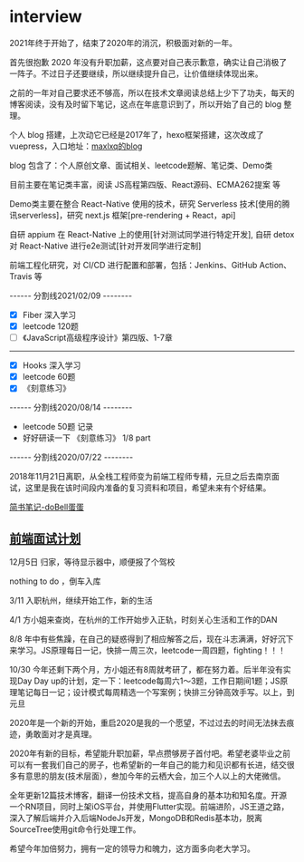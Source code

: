 # interview

2021年终于开始了，结束了2020年的消沉，积极面对新的一年。

首先很抱歉 2020 年没有升职加薪，这点要对自己表示歉意，确实让自己消极了一阵子。不过日子还要继续，所以继续提升自己，让价值继续体现出来。

之前的一年对自己要求还不够高，所以在技术文章阅读总结上少下了功夫，每天的博客阅读，没有及时留下笔记，这点在年底意识到了，所以开始了自己的 blog 整理。

个人 blog 搭建，上次动它已经是2017年了，hexo框架搭建，这次改成了 vuepress，入口地址：[maxlxq的blog](https://blog.ahulib.com)

blog 包含了：个人原创文章、面试相关、leetcode题解、笔记类、Demo类

目前主要在笔记类丰富，阅读 JS高程第四版、React源码、ECMA262提案 等

Demo类主要在整合 React-Native 使用的技术，研究 Serverless 技术[使用的腾讯serverless]，研究 next.js 框架[pre-rendering + React，api]

自研 appium 在 React-Native 上的使用[针对测试同学进行特定开发], 自研 detox 对 React-Native 进行e2e测试[针对开发同学进行定制]

前端工程化研究，对 CI/CD 进行配置和部署，包括：Jenkins、GitHub Action、Travis 等

------ 分割线2021/02/09 --------

- [x] Fiber 深入学习
- [x] leetcode 120题
- [ ] 《JavaScript高级程序设计》第四版、1-7章

----------------------

- [x] Hooks 深入学习
- [x] leetcode 60题
- [x] 《刻意练习》

------ 分割线2020/08/14 --------

- leetcode 50题 记录
- 好好研读一下 《刻意练习》 1/8 part

------ 分割线2020/07/22 --------

2018年11月21日离职，从全栈工程师变为前端工程师专精，元旦之后去南京面试，这里是我在该时间段内准备的复习资料和项目，希望未来有个好结果。

[简书笔记-doBell蛋蛋](https://www.jianshu.com/u/c033b4d95132)

[前端面试计划](https://github.com/maxlxq/interview/blob/master/%E5%89%8D%E7%AB%AF%E5%AD%A6%E4%B9%A0%E8%AE%A1%E5%88%92.md)
-- 

12月5日 归家，等待显示器中，顺便报了个驾校

nothing to do ，倒车入库

3/11 入职杭州，继续开始工作，新的生活

4/1 方小姐来查岗，在杭州的工作开始步入正轨，时刻关心生活和工作的DAN

8/8 年中有些焦躁，在自己的疑惑得到了相应解答之后，现在斗志满满，好好沉下来学习。JS原理每日一记，快排一周三次，leetcode一周四题，fighting！！！

10/30 今年还剩下两个月，方小姐还有8周就考研了，都在努力着。后半年没有实现Day Day up的计划，定一下：leetcode每周六1～3题，工作日期间1题；JS原理笔记每日一记；设计模式每周精选一个写案例；快排三分钟高效手写。以上，到元旦

2020年是一个新的开始，重启2020是我的一个愿望，不过过去的时间无法抹去痕迹，勇敢面对才是真理。

2020年有新的目标，希望能升职加薪，早点攒够房子首付吧。希望老婆毕业之前可以有一套我们自己的房子，也希望新的一年自己的能力和见识都有长进，结交很多有意思的朋友(技术层面），叁加今年的云栖大会，加三个人以上的大佬微信。

全年更新12篇技术博客，翻译一份技术文档，提高自身的基本功和知名度。开源一个RN项目，同时上架iOS平台，并使用Flutter实现。前端进阶，JS王道之路，深入了解后端并介入后端NodeJs开发，MongoDB和Redis基本功，脱离SourceTree使用git命令行处理工作。

希望今年加倍努力，拥有一定的领导力和魄力，这方面多向老大学习。
